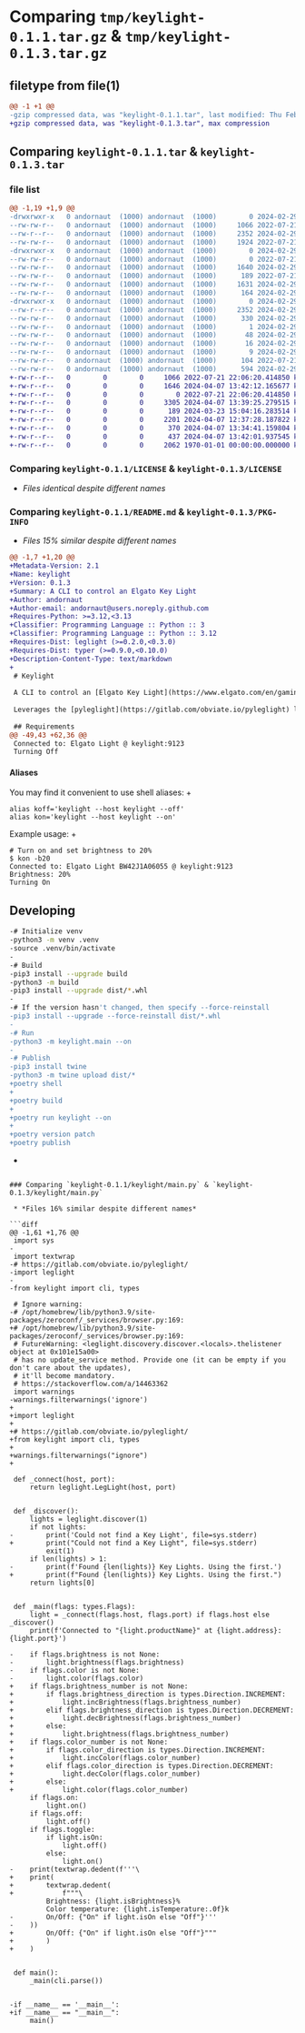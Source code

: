 # Comparing `tmp/keylight-0.1.1.tar.gz` & `tmp/keylight-0.1.3.tar.gz`

## filetype from file(1)

```diff
@@ -1 +1 @@
-gzip compressed data, was "keylight-0.1.1.tar", last modified: Thu Feb 29 13:31:13 2024, max compression
+gzip compressed data, was "keylight-0.1.3.tar", max compression
```

## Comparing `keylight-0.1.1.tar` & `keylight-0.1.3.tar`

### file list

```diff
@@ -1,19 +1,9 @@
-drwxrwxr-x   0 andornaut  (1000) andornaut  (1000)        0 2024-02-29 13:31:13.139884 keylight-0.1.1/
--rw-rw-r--   0 andornaut  (1000) andornaut  (1000)     1066 2022-07-21 22:06:20.000000 keylight-0.1.1/LICENSE
--rw-r--r--   0 andornaut  (1000) andornaut  (1000)     2352 2024-02-29 13:31:13.139884 keylight-0.1.1/PKG-INFO
--rw-rw-r--   0 andornaut  (1000) andornaut  (1000)     1924 2022-07-21 22:09:47.000000 keylight-0.1.1/README.md
-drwxrwxr-x   0 andornaut  (1000) andornaut  (1000)        0 2024-02-29 13:31:13.135884 keylight-0.1.1/keylight/
--rw-rw-r--   0 andornaut  (1000) andornaut  (1000)        0 2022-07-21 22:06:20.000000 keylight-0.1.1/keylight/__init__.py
--rw-rw-r--   0 andornaut  (1000) andornaut  (1000)     1640 2024-02-29 13:28:53.000000 keylight-0.1.1/keylight/cli.py
--rw-rw-r--   0 andornaut  (1000) andornaut  (1000)      189 2022-07-21 22:06:20.000000 keylight-0.1.1/keylight/constants.py
--rw-rw-r--   0 andornaut  (1000) andornaut  (1000)     1631 2024-02-29 13:28:53.000000 keylight-0.1.1/keylight/main.py
--rw-rw-r--   0 andornaut  (1000) andornaut  (1000)      164 2024-02-29 13:28:53.000000 keylight-0.1.1/keylight/types.py
-drwxrwxr-x   0 andornaut  (1000) andornaut  (1000)        0 2024-02-29 13:31:13.139884 keylight-0.1.1/keylight.egg-info/
--rw-r--r--   0 andornaut  (1000) andornaut  (1000)     2352 2024-02-29 13:31:13.000000 keylight-0.1.1/keylight.egg-info/PKG-INFO
--rw-rw-r--   0 andornaut  (1000) andornaut  (1000)      330 2024-02-29 13:31:13.000000 keylight-0.1.1/keylight.egg-info/SOURCES.txt
--rw-rw-r--   0 andornaut  (1000) andornaut  (1000)        1 2024-02-29 13:31:13.000000 keylight-0.1.1/keylight.egg-info/dependency_links.txt
--rw-rw-r--   0 andornaut  (1000) andornaut  (1000)       48 2024-02-29 13:31:13.000000 keylight-0.1.1/keylight.egg-info/entry_points.txt
--rw-rw-r--   0 andornaut  (1000) andornaut  (1000)       16 2024-02-29 13:31:13.000000 keylight-0.1.1/keylight.egg-info/requires.txt
--rw-rw-r--   0 andornaut  (1000) andornaut  (1000)        9 2024-02-29 13:31:13.000000 keylight-0.1.1/keylight.egg-info/top_level.txt
--rw-rw-r--   0 andornaut  (1000) andornaut  (1000)      104 2022-07-21 22:06:20.000000 keylight-0.1.1/pyproject.toml
--rw-rw-r--   0 andornaut  (1000) andornaut  (1000)      594 2024-02-29 13:31:13.139884 keylight-0.1.1/setup.cfg
+-rw-r--r--   0        0        0     1066 2022-07-21 22:06:20.414850 keylight-0.1.3/LICENSE
+-rw-r--r--   0        0        0     1646 2024-04-07 13:42:12.165677 keylight-0.1.3/README.md
+-rw-r--r--   0        0        0        0 2022-07-21 22:06:20.414850 keylight-0.1.3/keylight/__init__.py
+-rw-r--r--   0        0        0     3305 2024-04-07 13:39:25.279515 keylight-0.1.3/keylight/cli.py
+-rw-r--r--   0        0        0      189 2024-03-23 15:04:16.283514 keylight-0.1.3/keylight/constants.py
+-rw-r--r--   0        0        0     2201 2024-04-07 12:37:28.187822 keylight-0.1.3/keylight/main.py
+-rw-r--r--   0        0        0      370 2024-04-07 13:34:41.159804 keylight-0.1.3/keylight/types.py
+-rw-r--r--   0        0        0      437 2024-04-07 13:42:01.937545 keylight-0.1.3/pyproject.toml
+-rw-r--r--   0        0        0     2062 1970-01-01 00:00:00.000000 keylight-0.1.3/PKG-INFO
```

### Comparing `keylight-0.1.1/LICENSE` & `keylight-0.1.3/LICENSE`

 * *Files identical despite different names*

### Comparing `keylight-0.1.1/README.md` & `keylight-0.1.3/PKG-INFO`

 * *Files 15% similar despite different names*

```diff
@@ -1,7 +1,20 @@
+Metadata-Version: 2.1
+Name: keylight
+Version: 0.1.3
+Summary: A CLI to control an Elgato Key Light
+Author: andornaut
+Author-email: andornaut@users.noreply.github.com
+Requires-Python: >=3.12,<3.13
+Classifier: Programming Language :: Python :: 3
+Classifier: Programming Language :: Python :: 3.12
+Requires-Dist: leglight (>=0.2.0,<0.3.0)
+Requires-Dist: typer (>=0.9.0,<0.10.0)
+Description-Content-Type: text/markdown
+
 # Keylight
 
 A CLI to control an [Elgato Key Light](https://www.elgato.com/en/gaming/key-light) for Linux, macOS, and Windows.
 
 Leverages the [pyleglight](https://gitlab.com/obviate.io/pyleglight) library.
 
 ## Requirements
@@ -49,43 +62,36 @@
 Connected to: Elgato Light @ keylight:9123
 Turning Off
 ```
 
 #### Aliases
 
 You may find it convenient to use shell aliases:
+
 ```
 alias koff='keylight --host keylight --off'
 alias kon='keylight --host keylight --on'
 ```
 
 Example usage:
+
 ```
 # Turn on and set brightness to 20%
 $ kon -b20
 Connected to: Elgato Light BW42J1A06055 @ keylight:9123
 Brightness: 20%
 Turning On
 ```
 
 ## Developing
 
 ```bash
-# Initialize venv
-python3 -m venv .venv
-source .venv/bin/activate
-
-# Build
-pip3 install --upgrade build
-python3 -m build
-pip3 install --upgrade dist/*.whl
-
-# If the version hasn't changed, then specify --force-reinstall
-pip3 install --upgrade --force-reinstall dist/*.whl
-
-# Run
-python3 -m keylight.main --on
-
-# Publish
-pip3 install twine
-python3 -m twine upload dist/*
+poetry shell
+
+poetry build
+
+poetry run keylight --on
+
+poetry version patch
+poetry publish
 ```
+
```

### Comparing `keylight-0.1.1/keylight/main.py` & `keylight-0.1.3/keylight/main.py`

 * *Files 16% similar despite different names*

```diff
@@ -1,61 +1,76 @@
 import sys
-
 import textwrap
-# https://gitlab.com/obviate.io/pyleglight/
-import leglight
-
-from keylight import cli, types
 
 # Ignore warning:
-# /opt/homebrew/lib/python3.9/site-packages/zeroconf/_services/browser.py:169: 
+# /opt/homebrew/lib/python3.9/site-packages/zeroconf/_services/browser.py:169:
 # FutureWarning: <leglight.discovery.discover.<locals>.thelistener object at 0x101e15a00>
 # has no update_service method. Provide one (it can be empty if you don't care about the updates),
 # it'll become mandatory.
 # https://stackoverflow.com/a/14463362
 import warnings
-warnings.filterwarnings('ignore')
+
+import leglight
+
+# https://gitlab.com/obviate.io/pyleglight/
+from keylight import cli, types
+
+warnings.filterwarnings("ignore")
+
 
 def _connect(host, port):
     return leglight.LegLight(host, port)
 
 
 def _discover():
     lights = leglight.discover(1)
     if not lights:
-        print('Could not find a Key Light', file=sys.stderr)
+        print("Could not find a Key Light", file=sys.stderr)
         exit(1)
     if len(lights) > 1:
-        print(f'Found {len(lights)} Key Lights. Using the first.')
+        print(f"Found {len(lights)} Key Lights. Using the first.")
     return lights[0]
 
 
 def _main(flags: types.Flags):
     light = _connect(flags.host, flags.port) if flags.host else _discover()
     print(f'Connected to "{light.productName}" at {light.address}:{light.port}')
 
-    if flags.brightness is not None:
-        light.brightness(flags.brightness)
-    if flags.color is not None:
-        light.color(flags.color)
+    if flags.brightness_number is not None:
+        if flags.brightness_direction is types.Direction.INCREMENT:
+            light.incBrightness(flags.brightness_number)
+        elif flags.brightness_direction is types.Direction.DECREMENT:
+            light.decBrightness(flags.brightness_number)
+        else:
+            light.brightness(flags.brightness_number)
+    if flags.color_number is not None:
+        if flags.color_direction is types.Direction.INCREMENT:
+            light.incColor(flags.color_number)
+        elif flags.color_direction is types.Direction.DECREMENT:
+            light.decColor(flags.color_number)
+        else:
+            light.color(flags.color_number)
     if flags.on:
         light.on()
     if flags.off:
         light.off()
     if flags.toggle:
         if light.isOn:
             light.off()
         else:
             light.on()
-    print(textwrap.dedent(f'''\
+    print(
+        textwrap.dedent(
+            f"""\
         Brightness: {light.isBrightness}%
         Color temperature: {light.isTemperature:.0f}k
-        On/Off: {"On" if light.isOn else "Off"}'''
-    ))
+        On/Off: {"On" if light.isOn else "Off"}"""
+        )
+    )
 
 
 def main():
     _main(cli.parse())
 
 
-if __name__ == '__main__':
+if __name__ == "__main__":
     main()
```

